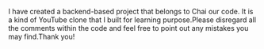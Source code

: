 I have created a backend-based project that belongs to Chai our code.
It is a kind of YouTube clone that I built for learning purpose.Please
disregard all the comments within the code and feel free to point out any mistakes you may find.Thank you!


